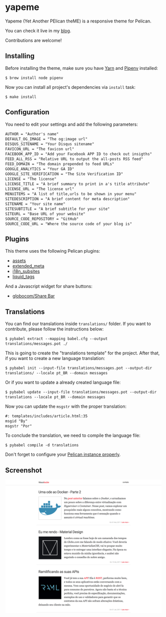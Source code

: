 # yapeme

Yapeme (Yet Another PElican theME) is a responsive theme for Pelican.

You can check it live in my [blog](http://klauslaube.com.br/).

Contributions are welcome!

## Installing

Before installing the theme, make sure you have [Yarn](https://yarnpkg.com/en/) and [Pipenv](https://github.com/pypa/pipenv) installed:

    $ brew install node pipenv

Now you can install all project's dependencies via `install` task:

    $ make install

## Configuration

You need to edit your settings and add the following parameters:

```
AUTHOR = "Author's name"
DEFAULT_OG_IMAGE = "The og:image url"
DISQUS_SITENAME = "Your Disqus sitename"
FAVICON_URL = "The favicon url"
FACEBOOK_APP_ID = "Add your Facebook APP ID to check out insigths"
FEED_ALL_RSS = "Relative URL to output the all-posts RSS feed"
FEED_DOMAIN = "The domain prepended to feed URLs"
GOOGLE_ANALYTICS = "Your GA ID"
GOOGLE_SITE_VERIFICATION = "The Site Verification ID"
LICENSE = "The license"
LICENSE_TITLE = "A brief summary to print in a's title attribute"
LICENSE_URL = "The license url"
MENUITEMS = "A list of title,urls to be shown in your menu"
SITEDESCRIPTION = "A brief content for meta description"
SITENAME = "Your site name"
SITESUBTITLE = "A brief subtitle for your site"
SITEURL = "Base URL of your website"
SOURCE_CODE_REPOSITORY = "GitHub"
SOURCE_CODE_URL = "Where the source code of your blog is"
```

## Plugins

This theme uses the following Pelican plugins:

- [assets](https://github.com/getpelican/pelican-plugins/tree/master/assets)
- [extended_meta](https://github.com/kplaube/extended_meta)
- [i18n_subsites](https://github.com/getpelican/pelican-plugins/tree/master/i18n_subsites)
- [liquid_tags](https://github.com/getpelican/pelican-plugins/tree/master/liquid_tags)

And a Javascript widget for share buttons:

- [globocom/Share Bar](https://github.com/globocom/share-bar)

## Translations

You can find our translations inside `translations/` folder. If you want to contribute, please follow the instructions below:

    $ pybabel extract --mapping babel.cfg --output translations/messages.pot ./

This is going to create the "translations template" for the project. After that, if you want to create a new language translation:

    $ pybabel init --input-file translations/messages.pot --output-dir translations/ --locale pt_BR --domain messages

Or if you want to update a already created language file:

    $ pybabel update --input-file translations/messages.pot --output-dir translations --locale pt_BR --domain messages

Now you can update the `msgstr` with the proper translation:

    #: templates/includes/article.html:35
    msgid "By"
    msgstr "Por"

To conclude the translation, we need to compile the language file:

    $ pybabel compile -d translations

Don't forget to configure your [Pelican instance properly](http://docs.getpelican.com/en/stable/content.html#translations).

## Screenshot

![screenshot](docs/screenshot.png)
